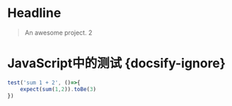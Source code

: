 # Headline

> An awesome project. 2


# JavaScript中的测试 {docsify-ignore}

```JavaScript
test('sum 1 + 2', ()=>{
    expect(sum(1,2)).toBe(3)
})

```